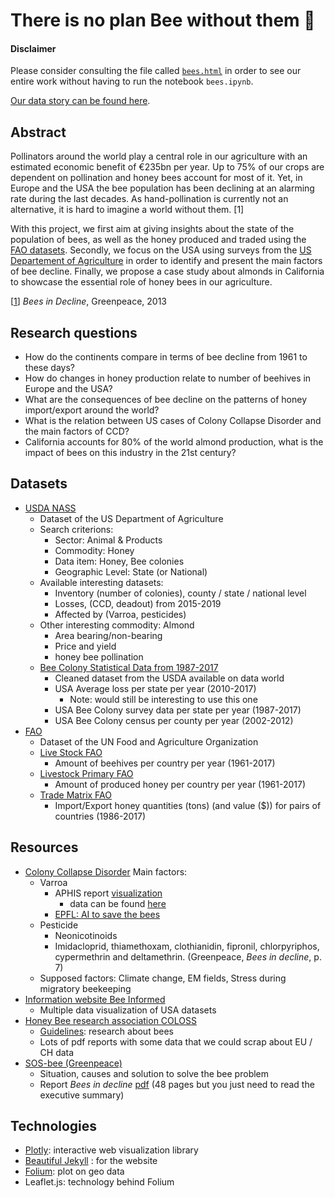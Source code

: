 # There is no plan Bee without them 🐝

#### Disclaimer

Please consider consulting the file called [`bees.html`](bees.html) in order to see our entire work without having to run the notebook `bees.ipynb`.

[Our data story can be found here](https://indigo-vanguard.github.io/).

## Abstract

Pollinators around the world play a central role in our agriculture with an estimated economic benefit of €235bn per year. Up to 75% of our crops are dependent on pollination and honey bees account for most of it. Yet, in Europe and the USA the bee population has been declining at an alarming rate during the last decades. As hand-pollination is currently not an alternative, it is hard to imagine a world without them. [1]

With this project, we first aim at giving insights about the state of the population of bees, as well as the honey produced and traded using the [FAO datasets](http://www.fao.org/faostat/en/#data). Secondly, we focus on the USA using surveys from the [US Departement of Agriculture](https://quickstats.nass.usda.gov/) in order to identify and present the main factors of bee decline. Finally, we propose a case study about almonds in California to showcase the essential role of honey bees in our agriculture.

[[1](http://sos-bees.org/wp-content/uploads/2014/04/BeesInDecline.pdf)] *Bees in Decline*, Greenpeace, 2013


## Research questions

- How do the continents compare in terms of bee decline from 1961 to these days?
- How do changes in honey production relate to number of beehives in Europe and the USA?
- What are the consequences of bee decline on the patterns of honey import/export around the world?
- What is the relation between US cases of Colony Collapse Disorder and the main factors of CCD?
- California accounts for 80% of the world almond production, what is the impact of bees on this industry in the 21st century?

## Datasets

- [USDA NASS](https://quickstats.nass.usda.gov/)
    - Dataset of the US Department of Agriculture
    - Search criterions:
        - Sector: Animal & Products
        - Commodity: Honey
        - Data item: Honey, Bee colonies
        - Geographic Level: State (or National)
    - Available interesting datasets:
        - Inventory (number of colonies), county / state / national level
        - Losses, (CCD, deadout) from 2015-2019
        - Affected by (Varroa, pesticides)
    - Other interesting commodity: Almond
        - Area bearing/non-bearing
        - Price and yield
        - honey bee pollination
    - [Bee Colony Statistical Data from 1987-2017](https://data.world/finley/bee-colony-statistical-data-from-1987-2017)
        - Cleaned dataset from the USDA available on data world
        - USA Average loss per state per year (2010-2017)
          - Note: would still be interesting to use this one
        - USA Bee Colony survey data per state per year (1987-2017)
        - USA Bee Colony census per county per year (2002-2012)
- [FAO]( http://www.fao.org/faostat/en/#data )
    - Dataset of the UN Food and Agriculture Organization
    - [Live Stock FAO](http://www.fao.org/faostat/en/#data/QA)
        - Amount of beehives per country per year (1961-2017)
    - [Livestock Primary FAO](http://www.fao.org/faostat/en/#data/QL)
        - Amount of produced honey per country per year (1961-2017)
    - [Trade Matrix FAO](http://www.fao.org/faostat/en/#data/TM)
        - Import/Export honey quantities (tons) (and value ($)) for pairs of countries (1986-2017)


## Resources

- [Colony Collapse Disorder](https://en.wikipedia.org/wiki/Colony_collapse_disorder) Main factors:
    - Varroa
        - APHIS report [visualization](https://bip2.beeinformed.org/state_reports/)
            - data can be found [here](https://quickstats.nass.usda.gov/)
        - [EPFL: AI to save the bees](https://actu.epfl.ch/news/de-l-intelligence-artificielle-pour-sauver-les-abe/)
    - Pesticide
        - Neonicotinoids 
        - Imidacloprid, thiamethoxam, clothianidin, fipronil, chlorpyriphos, cypermethrin and deltamethrin. (Greenpeace, *Bees in decline*, p. 7)
    - Supposed factors: Climate change, EM fields, Stress during migratory beekeeping
- [Information website Bee Informed](https://bip2.beeinformed.org/)
    - Multiple data visualization of USA datasets
- [Honey Bee research association COLOSS](https://coloss.org/)
    - [Guidelines](https://coloss.org/statistical-guidelines-for-apis-mellifera-research/): research about bees
    - Lots of pdf reports with some data that we could scrap about EU / CH data 
- [SOS-bee (Greenpeace)](http://sos-bees.org/)
    - Situation, causes and solution to solve the bee problem
    - Report *Bees in decline* [pdf](http://sos-bees.org/wp-content/uploads/2014/04/BeesInDecline.pdf) (48 pages but you just need to read the executive summary)


## Technologies
- [Plotly](https://plot.ly/): interactive web visualization library
- [Beautiful Jekyll](https://deanattali.com/beautiful-jekyll/) : for the website
- [Folium](https://python-visualization.github.io/folium/): plot on geo data
- Leaflet.js: technology behind Folium

